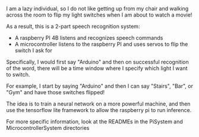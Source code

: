 I am a lazy individual,
so I do not like getting up from my chair and walking
across the room to flip my light switches when I am about to
watch a movie!

As a result, this is a 2-part speech recognition system:
* A raspberry PI 4B listens and recognizes speech commands
* A microcontroller listens to the raspberry PI and uses 
servos to flip the switch I ask for
  
Specifically, I would first say "Arduino" and then on successful
recognition of the word, there will be a time window 
where I specify which light I want to switch.

For example, I start by saying "Arduino" and then I can say
"Stairs", "Bar", or "Gym" and have those switches flipped!

The idea is to train a neural network on a more powerful
machine, and then use the tensorflow lite framework
to allow the raspberry pi to run inference.

For more specific information, look at the READMEs in the 
PiSystem and MicrocontrollerSystem directories

